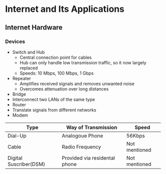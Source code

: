 # Internet and Its Applications
## Internet Hardware
### Devices
* Switch and Hub
  * Central connection point for cables
  * Hub can only handle low transmission traffic, so it now largely replaced
  * Speeds: 10 Mbps, 100 Mbps, 1 Gbps
* Repeater
  * Amplifies received signals and removes unwanted noise
  * Overcomes attenuation over long distances
* Bridge
 * Interconnect two LANs of the same type
* Router
 * Translate signals from  different networks
* Modem

Type | Way of Transmission | Speed
---- | ------------------- | -----
Dial-Up | Analogoue Phone | 56Kbps
Cable | Radio Frequency | Not mentioned
Digital Suscriber(DSM) | Provided via residental phone | Not mentioned

